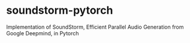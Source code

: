 # soundstorm-pytorch
Implementation of SoundStorm, Efficient Parallel Audio Generation from Google Deepmind, in Pytorch
